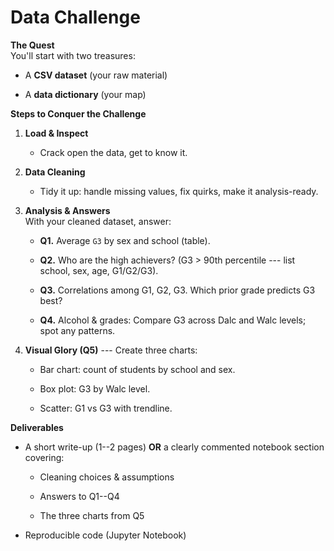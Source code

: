 # Data Challenge
**The Quest**\
You'll start with two treasures:

-   A **CSV dataset** (your raw material)

-   A **data dictionary** (your map)

**Steps to Conquer the Challenge**

1.  **Load & Inspect**

    -   Crack open the data, get to know it.

2.  **Data Cleaning**

    -   Tidy it up: handle missing values, fix quirks, make it analysis-ready.

3.  **Analysis & Answers**\
    With your cleaned dataset, answer:

    -   **Q1.** Average `G3` by sex and school (table).

    -   **Q2.** Who are the high achievers? (G3 > 90th percentile --- list school, sex, age, G1/G2/G3).

    -   **Q3.** Correlations among G1, G2, G3. Which prior grade predicts G3 best?

    -   **Q4.** Alcohol & grades: Compare G3 across Dalc and Walc levels; spot any patterns.

4.  **Visual Glory (Q5)** --- Create three charts:

    -   Bar chart: count of students by school and sex.

    -   Box plot: G3 by Walc level.

    -   Scatter: G1 vs G3 with trendline.

**Deliverables**

-   A short write-up (1--2 pages) **OR** a clearly commented notebook section covering:

    -   Cleaning choices & assumptions

    -   Answers to Q1--Q4

    -   The three charts from Q5

-   Reproducible code (Jupyter Notebook)
